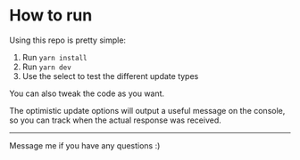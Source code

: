 # How to run

Using this repo is pretty simple:

1. Run `yarn install`
2. Run `yarn dev`
3. Use the select to test the different update types

You can also tweak the code as you want.

The optimistic update options will output a useful message on the console, so you can track when the actual response was received.

---

Message me if you have any questions :)
